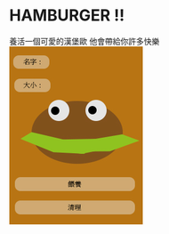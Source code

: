 # HAMBURGER !!
養活一個可愛的漢堡歐 他會帶給你許多快樂
![image](https://github.com/RKboy0119/Hamberger01/blob/master/0123.jpg)
